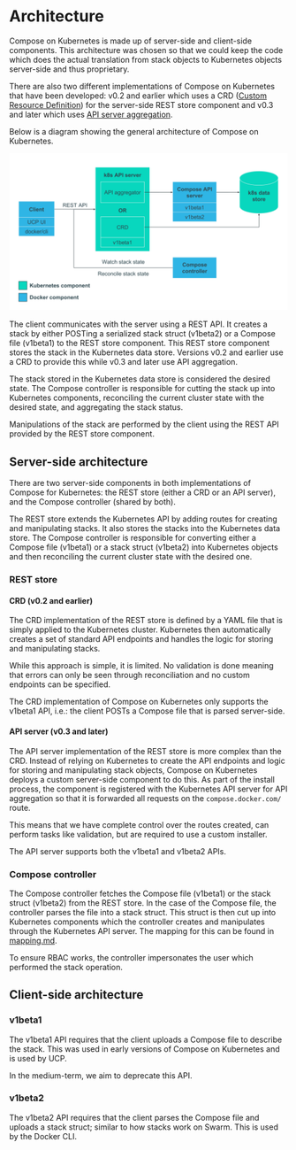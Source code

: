 # Architecture

Compose on Kubernetes is made up of server-side and client-side components.
This architecture was chosen so that we could keep the code which does the
actual translation from stack objects to Kubernetes objects server-side and thus
proprietary.

There are also two different implementations of Compose on Kubernetes that have
been developed: v0.2 and earlier which uses a CRD
([Custom Resource Definition](https://kubernetes.io/docs/concepts/extend-kubernetes/api-extension/custom-resources/#customresourcedefinitions))
for the server-side REST store component and v0.3 and later which uses
[API server aggregation](https://kubernetes.io/docs/concepts/extend-kubernetes/api-extension/custom-resources/#api-server-aggregation).

Below is a diagram showing the general architecture of Compose on Kubernetes.

![Compose on Kubernetes architecture diagram](./images/architecture.svg)

The client communicates with the server using a REST API. It creates a stack by
either POSTing a serialized stack struct (v1beta2) or a Compose file (v1beta1)
to the REST store component. This REST store component stores the stack in the
Kubernetes data store. Versions v0.2 and earlier use a CRD to provide this while
v0.3 and later use API aggregation.

The stack stored in the Kubernetes data store is considered the desired state.
The Compose controller is responsible for cutting the stack up into Kubernetes
components, reconciling the current cluster state with the desired state, and
aggregating the stack status.

Manipulations of the stack are performed by the client using the REST API
provided by the REST store component.

## Server-side architecture

There are two server-side components in both implementations of Compose for
Kubernetes: the REST store (either a CRD or an API server), and the Compose
controller (shared by both).

The REST store extends the Kubernetes API by adding routes for creating and
manipulating stacks. It also stores the stacks into the Kubernetes data store.
The Compose controller is responsible for converting either a Compose file
(v1beta1) or a stack struct (v1beta2) into Kubernetes objects and then
reconciling the current cluster state with the desired one.

### REST store

#### CRD (v0.2 and earlier)

The CRD implementation of the REST store is defined by a YAML file that is
simply applied to the Kubernetes cluster. Kubernetes then automatically creates
a set of standard API endpoints and handles the logic for storing and
manipulating stacks.

While this approach is simple, it is limited. No validation is done meaning that
errors can only be seen through reconciliation and no custom endpoints can be
specified.

The CRD implementation of Compose on Kubernetes only supports the v1beta1 API,
i.e.: the client POSTs a Compose file that is parsed server-side.

#### API server (v0.3 and later)

The API server implementation of the REST store is more complex than the CRD.
Instead of relying on Kubernetes to create the API endpoints and logic for
storing and manipulating stack objects, Compose on Kubernetes deploys a custom
server-side component to do this. As part of the install process, the component
is registered with the Kubernetes API server for API aggregation so that it is
forwarded all requests on the `compose.docker.com/` route.

This means that we have complete control over the routes created, can perform
tasks like validation, but are required to use a custom installer.

The API server supports both the v1beta1 and v1beta2 APIs.

### Compose controller

The Compose controller fetches the Compose file (v1beta1) or the stack struct
(v1beta2) from the REST store. In the case of the Compose file, the controller
parses the file into a stack struct. This struct is then cut up into Kubernetes
components which the controller creates and manipulates through the Kubernetes
API server. The mapping for this can be found in [mapping.md](./mapping.md).

To ensure RBAC works, the controller impersonates the user which performed the
stack operation.

## Client-side architecture

### v1beta1

The v1beta1 API requires that the client uploads a Compose file to describe the
stack. This was used in early versions of Compose on Kubernetes and is used by
UCP.

In the medium-term, we aim to deprecate this API.

### v1beta2

The v1beta2 API requires that the client parses the Compose file and uploads a
stack struct; similar to how stacks work on Swarm. This is used by the Docker
CLI.
